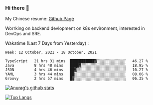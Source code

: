 ### Hi there 👋

My Chinese resume: [Github Page](https://spencercjh.github.io/resume/)

Worrking on backend devlopment on k8s environment, interested in DevOps and SRE.

Wakatime (Last 7 Days from Yesterday) :

<!--START_SECTION:waka-->
```text
Week: 12 October, 2021 - 18 October, 2021

TypeScript   21 hrs 31 mins  ███████████▓░░░░░░░░░░░░░   46.27 % 
Java         8 hrs 48 mins   ████▓░░░░░░░░░░░░░░░░░░░░   18.95 % 
JSON         4 hrs 46 mins   ██▓░░░░░░░░░░░░░░░░░░░░░░   10.27 % 
YAML         3 hrs 44 mins   ██░░░░░░░░░░░░░░░░░░░░░░░   08.06 % 
Groovy       2 hrs 57 mins   █▓░░░░░░░░░░░░░░░░░░░░░░░   06.35 % 
```
<!--END_SECTION:waka-->

[![Anurag's github stats](https://github-readme-stats.vercel.app/api?username=spencercjh&theme=tokyonight&show_icons=true)](https://github.com/anuraghazra/github-readme-stats)

[![Top Langs](https://github-readme-stats.vercel.app/api/top-langs/?username=spencercjh&layout=compact&theme=tokyonight)](https://github.com/anuraghazra/github-readme-stats)
